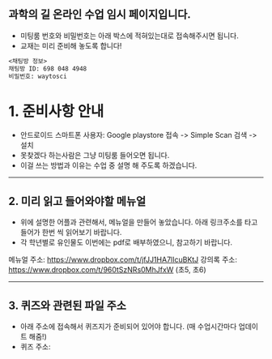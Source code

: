 ## 과학의 길 온라인 수업 임시 페이지입니다.
- 미팅룸 번호와 비밀번호는 아래 박스에 적혀있는대로 접속해주시면 됩니다.
- 교재는 미리 준비해 놓도록 합니다! 

```markdown
<채팅방 정보>
채팅방 ID: 698 048 4948
비밀번호: waytosci

```
# 1. 준비사항 안내 
- 안드로이드 스마트폰 사용자: Google playstore 접속 -> Simple Scan 검색 -> 설치
- 못찾겠다 하는사람은 그냥 미팅룸 들어오면 됩니다.
- 이걸 쓰는 방법과 이유는 수업 중 설명 해 주도록 하겠습니다.

<hr/>

## 2. 미리 읽고 들어와야할 메뉴얼
- 위에 설명한 어플과 관련해서, 메뉴얼을 만들어 놓았습니다. 아래 링크주소를 타고 들어가 한번 씩 읽어보기 바랍니다.
- 각 학년별로 유인물도 이번에는 pdf로 배부하였으니, 참고하기 바랍니다.

메뉴얼 주소: https://www.dropbox.com/t/jfJJ1HA7lIcuBKtJ
강의록 주소: https://www.dropbox.com/t/960tSzNRs0MhJfxW (초5, 초6)

<hr/>

## 3. 퀴즈와 관련된 파일 주소
- 아래 주소에 접속해서 퀴즈지가 준비되어 있어야 합니다. (매 수업시간마다 업데이트 해줌!)
- 퀴즈 주소: 
